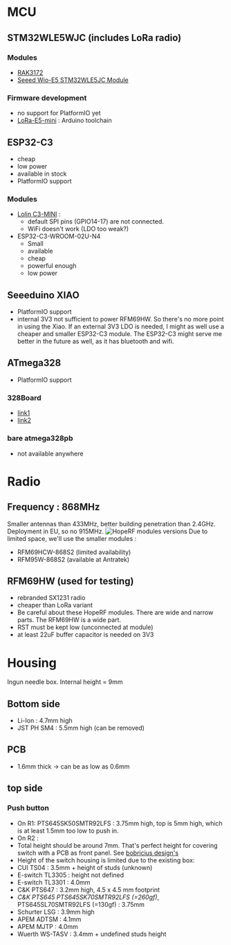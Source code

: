 # MCU

## STM32WLE5WJC (includes LoRa radio)

### Modules
* [RAK3172](https://store.rakwireless.com/products/wisduo-lpwan-module-rak3172?variant=40014759297222)
* [Seeed Wio-E5 STM32WLE5JC Module](https://wiki.seeedstudio.com/LoRa-E5_STM32WLE5JC_Module/)

### Firmware development
* no support for PlatformIO yet
* [LoRa-E5-mini](https://revspace.nl/LoRa-E5-mini) : Arduino toolchain

## ESP32-C3
* cheap
* low power
* available in stock
* PlatformIO support

### Modules
* [Lolin C3-MINI](https://www.wemos.cc/en/latest/c3/c3_mini.html) : 
    * default SPI pins (GPIO14-17) are not connected.
    * WiFi doesn't work (LDO too weak?)
* ESP32-C3-WROOM-02U-N4
    * Small
    * available
    * cheap
    * powerful enough
    * low power
    
## Seeeduino XIAO
* PlatformIO support
* internal 3V3 not sufficient to power RFM69HW.  So there's no more point in using the Xiao.  If an external 3V3 LDO is needed, I might as well use a cheaper and smaller ESP32-C3 module.  The ESP32-C3 might serve me better in the future as well, as it has bluetooth and wifi.

## ATmega328
* PlatformIO support

### 328Board 
* [link1](https://www.tindie.com/products/kdcircuits/328-board-atmega328p-breakout/)
* [link2](https://www.kevindarrah.com/wiki/index.php?title=328Board)

### bare atmega328pb
* not available anywhere
 
# Radio

## Frequency : 868MHz
Smaller antennas than 433MHz, better building penetration than 2.4GHz.  Deployment in EU, so no 915MHz.
![HopeRF modules versions](../docs/rfm-cheat-sheet.png)
Due to limited space, we'll use the smaller modules : 
* RFM69HCW-868S2 (limited availability)
* RFM95W-868S2 (available at Antratek)

## RFM69HW (used for testing)
* rebranded SX1231 radio
* cheaper than LoRa variant
* Be careful about these HopeRF modules.  There are wide and narrow parts.  The RFM69HW is a wide part.
* RST must be kept low (unconnected at module)
* at least 22uF buffer capacitor is needed on 3V3

# Housing
Ingun needle box.
Internal height = 9mm

## Bottom side
* Li-Ion : 4.7mm high
* JST PH SM4 : 5.5mm high (can be removed)

## PCB
* 1.6mm thick -> can be as low as 0.6mm

## top side

### Push button
* On R1: PTS645SK50SMTR92LFS : 3.75mm high, top is 5mm high, which is at least 1.5mm too low to push in.
* On R2 : 
 * Total height should be around 7mm.  That's perfect height for covering switch with a PCB as front panel.  See [bobricius design's](https://hackaday.io/project/171790/components)
 * Height of the switch housing is limited due to the existing box:
  * CUI TS04 : 3.5mm + height of studs (unknown)
  * E-switch TL3305 : height not defined
  * E-switch TL3301 : 4.0mm
  * C&K PTS647 : 3.2mm high, 4.5 x 4.5 mm footprint
  * *C&K PTS645 PTS645SK70SMTR92LFS (=260gf)*, PTS645SL70SMTR92LFS (=130gf) : 3.75mm
  * Schurter LSG : 3.9mm high
  * APEM ADTSM : 4.1mm
  * APEM MJTP : 4.0mm
  * Wuerth WS-TASV : 3.4mm + undefined studs height
    
 


